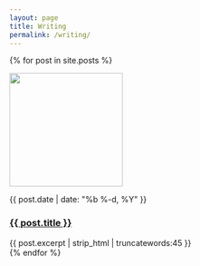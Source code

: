 ```yaml
---
layout: page
title: Writing
permalink: /writing/
---
```


{% for post in site.posts %}
<div class="">
        <div class="flex flex-center mb2">
            <a class="flex-none mr2 sm-show" href="{{ post.url | prepend: site.baseurl }}"><img src="{{ post.thumbnail }}" width="200" height="200"></a>
            <div class="flex-auto">
                <p class="mid-gray mb0 caps h6">{{ post.date | date: "%b %-d, %Y" }}</p>
                <a class="" href="{{ post.url | prepend: site.baseurl }}"><h3 class="mt0">{{ post.title }}</h3></a>
                {{ post.excerpt | strip_html | truncatewords:45 }}
            </div>
        </div>
</div>
{% endfor %}
